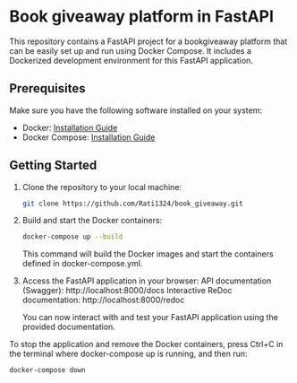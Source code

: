 # Book giveaway platform in FastAPI

This repository contains a FastAPI project for a bookgiveaway platform that can be easily set up and run using Docker Compose. It includes a Dockerized development environment for this FastAPI application.

## Prerequisites

Make sure you have the following software installed on your system:

- Docker: [Installation Guide](https://docs.docker.com/get-docker/)
- Docker Compose: [Installation Guide](https://docs.docker.com/compose/install/)

## Getting Started

1. Clone the repository to your local machine:

   ```bash
   git clone https://github.com/Rati1324/book_giveaway.git
   ```
2. Build and start the Docker containers:

   ```bash
   docker-compose up --build
   ```
   This command will build the Docker images and start the containers defined in docker-compose.yml.

3. Access the FastAPI application in your browser:
    API documentation (Swagger): http://localhost:8000/docs
    Interactive ReDoc documentation: http://localhost:8000/redoc

    You can now interact with and test your FastAPI application using the provided documentation.

To stop the application and remove the Docker containers, press Ctrl+C in the terminal where docker-compose up is running, and then run:
   
   ```bash
   docker-compose down
   
